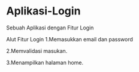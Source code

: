 # Aplikasi-Login
Sebuah Aplikasi dengan Fitur Login

Alut Fitur Login
1.Memasukkan email dan password

2.Memvalidasi masukan.

3.Menampilkan halaman home.
